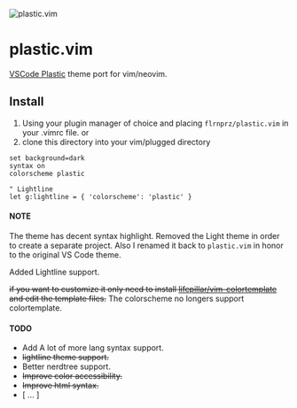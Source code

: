 ![plastic.vim](https://github.com/flrnprz/plastic.vim/blob/master/pastic-vim-screen.png)

# plastic.vim

[VSCode Plastic](https://github.com/will-stone/plastic) theme port for vim/neovim.

## Install

1. Using your plugin manager of choice and placing `flrnprz/plastic.vim` in your .vimrc file.
   or
2. clone this directory into your vim/plugged directory

```vim
set background=dark
syntax on
colorscheme plastic

" Lightline
let g:lightline = { 'colorscheme': 'plastic' }
```

#### NOTE

The theme has decent syntax highlight.
Removed the Light theme in order to create a separate project. Also I renamed it back to `plastic.vim` in
honor to the original VS Code theme.

Added Lightline support.

~~if you want to customize it only need to install [lifepillar/vim-colortemplate](https://github.com/lifepillar/vim-colortemplate) and edit the template files.~~
The colorscheme no longers support colortemplate.

#### TODO

- Add A lot of more lang syntax support.
- ~~lightline theme support.~~
- Better nerdtree support.
- ~~Improve color accessibility.~~
- ~~Improve html syntax.~~
- [ ... ]
